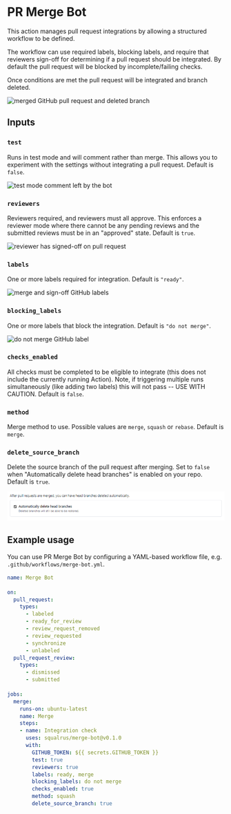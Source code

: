 # PR Merge Bot

This action manages pull request integrations by allowing a structured workflow to be defined.

The workflow can use required labels, blocking labels, and require that reviewers sign-off for determining if a pull request should be integrated. By default the pull request will be blocked by incomplete/failing checks.

Once conditions are met the pull request will be integrated and branch deleted.

![merged GitHub pull request and deleted branch](./assets/integrate.png)

## Inputs

### `test`

Runs in test mode and will comment rather than merge. This allows you to experiment with the settings without integrating a pull request. Default is `false`.

![test mode comment left by the bot](./assets/test-mode.png)

### `reviewers`

Reviewers required, and reviewers must all approve. This enforces a reviewer mode where there cannot be any pending reviews and the submitted reviews must be in an "approved" state. Default is `true`.

![reviewer has signed-off on pull request](./assets/reviewer.png)

### `labels`

One or more labels required for integration. Default is `"ready"`.

![merge and sign-off GitHub labels](./assets/labels.png)

### `blocking_labels`

One or more labels that block the integration. Default is `"do not merge"`.

![do not merge GitHub label](./assets/blocking-label.png)

### `checks_enabled`

All checks must be completed to be eligible to integrate (this does not include the currently running Action). Note, if triggering multiple runs simultaneously (like adding two labels) this will not pass -- USE WITH CAUTION. Default is `false`.

### `method`

Merge method to use. Possible values are `merge`, `squash` or `rebase`. Default is `merge`.

### `delete_source_branch`

Delete the source branch of the pull request after merging. Set to `false` when "Automatically delete head branches" is enabled on your repo. Default is `true`.

![Automatically delete head branches enabled](./assets/delete-branches.png)

## Example usage

You can use PR Merge Bot by configuring a YAML-based workflow file, e.g. `.github/workflows/merge-bot.yml`.

```yaml
name: Merge Bot

on:
  pull_request:
    types:
      - labeled
      - ready_for_review
      - review_request_removed
      - review_requested
      - synchronize
      - unlabeled
  pull_request_review:
    types:
      - dismissed
      - submitted

jobs:
  merge:
    runs-on: ubuntu-latest
    name: Merge
    steps:
    - name: Integration check
      uses: squalrus/merge-bot@v0.1.0
      with:
        GITHUB_TOKEN: ${{ secrets.GITHUB_TOKEN }}
        test: true
        reviewers: true
        labels: ready, merge
        blocking_labels: do not merge
        checks_enabled: true
        method: squash
        delete_source_branch: true
```
